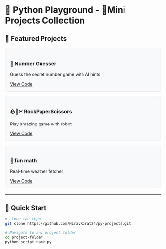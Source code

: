 
# 🐍 Python Playground - 🎯Mini Projects Collection


## 🌟 Featured Projects

<div style="display: grid; grid-template-columns: repeat(auto-fill, minmax(250px, 1fr)); gap: 15px; margin: 20px 0;">
  <!-- Project Card 1 -->
  <div style="background: #f8f9fa; border-radius: 8px; padding: 15px; border: 1px solid #e1e4e8;">
    <h3>🎲 Number Guesser</h3>
    <p>Guess the secret number game with AI hints</p>
    <a href="numberguesser.py">View Code</a>
  </div>
  
  <!-- Project Card 2 -->
  <div style="background: #f8f9fa; border-radius: 8px; padding: 15px; border: 1px solid #e1e4e8;">
    <h3>🪨🧻✂ RockPaperScissors</h3>
    <p> Play amazing game with robot</p>
    <a href="RockPaperScissors.py">View Code</a>
  </div>
  
  <!-- Project Card 3 -->
  <div style="background: #f8f9fa; border-radius: 8px; padding: 15px; border: 1px solid #e1e4e8;">
    <h3>📖 fun math</h3>
    <p>Real-time weather fetcher</p>
    <a href="funmath.py">View Code</a>
  </div>
</div>

---

## 🚀 Quick Start

```bash
# Clone the repo
git clone https://github.com/NiravKorat24/py-projects.git

# Navigate to any project folder
cd project-folder
python script_name.py
